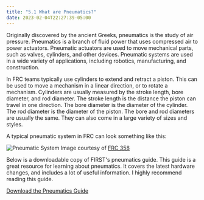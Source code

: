 ```yaml
---
title: "5.1 What are Pneumatics?"
date: 2023-02-04T22:27:39-05:00
---
```


Originally discovered by the ancient Greeks, pneumatics is the study of air pressure. Pneumatics is a branch of fluid power that uses compressed air to power actuators. Pneumatic actuators are used to move mechanical parts, such as valves, cylinders, and other devices. Pneumatic systems are used in a wide variety of applications, including robotics, manufacturing, and construction.

In FRC teams typically use cylinders to extend and retract a piston. This can be used to move a mechanism in a linear direction, or to rotate a mechanism. Cylinders are usually measured by the stroke length, bore diameter, and rod diameter. The stroke length is the distance the piston can travel in one direction. The bore diameter is the diameter of the cylinder. The rod diameter is the diameter of the piston. The bore and rod diameters are usually the same. They can also come in a large variety of sizes and styles.

A typical pneumatic system in FRC can look something like this:

![Pneumatic System](/images/pneumatics/pneumatic-system.jpg)
Image courtesy of [FRC 358](http://team358.org/files/pneumatic/)

Below is a downloadable copy of FIRST's pneumatics guide. This guide is a great resource for learning about pneumatics. It covers the latest hardware changes, and includes a lot of useful information. I highly recommend reading this guide.

[Download the Pneumatics Guide](https://www.firstinspires.org/sites/default/files/uploads/resource_library/frc/technical-resources/frc_pneumatics_manual.pdf)

